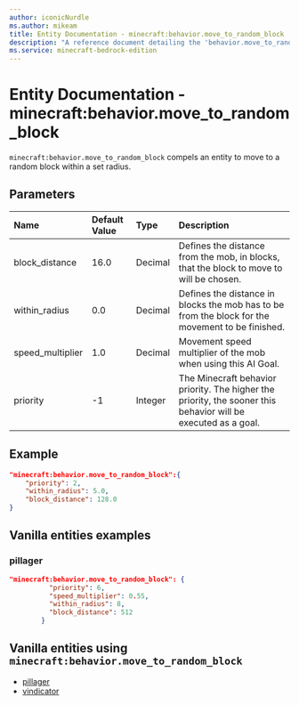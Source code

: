 ```yaml
---
author: iconicNurdle
ms.author: mikeam
title: Entity Documentation - minecraft:behavior.move_to_random_block
description: "A reference document detailing the 'behavior.move_to_random_block' entity goal"
ms.service: minecraft-bedrock-edition
---
```


# Entity Documentation - minecraft:behavior.move_to_random_block

`minecraft:behavior.move_to_random_block` compels an entity to move to a random block within a set radius.

## Parameters

|Name |Default Value  |Type  |Description  |
|:----------|:----------|:----------|:----------|
|block_distance| 16.0| Decimal| Defines the distance from the mob, in blocks, that the block to move to will be chosen. |
|within_radius| 0.0| Decimal|Defines the distance in blocks the mob has to be from the block for the movement to be finished. |
| speed_multiplier| 1.0| Decimal| Movement speed multiplier of the mob when using this AI Goal. |
| priority| -1| Integer| The Minecraft behavior priority. The higher the priority, the sooner this behavior will be executed as a goal. |

## Example

```json
"minecraft:behavior.move_to_random_block":{
    "priority": 2,
    "within_radius": 5.0,
    "block_distance": 128.0
}
```

## Vanilla entities examples

### pillager

```json
"minecraft:behavior.move_to_random_block": {
          "priority": 6,
          "speed_multiplier": 0.55,
          "within_radius": 8,
          "block_distance": 512
        }
```

## Vanilla entities using `minecraft:behavior.move_to_random_block`

- [pillager](../../../../Source/VanillaBehaviorPack_Snippets/entities/pillager.md)
- [vindicator](../../../../Source/VanillaBehaviorPack_Snippets/entities/vindicator.md)
